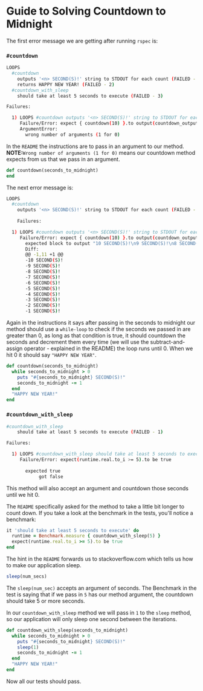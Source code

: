 # Guide to Solving Countdown to Midnight

The first error message we are getting after running `rspec` is: 

### `#countdown`

```bash
LOOPS
  #countdown
    outputs '<n> SECOND(S)!' string to STDOUT for each count (FAILED - 1)
    returns HAPPY NEW YEAR! (FAILED - 2)
  #countdown_with_sleep
    should take at least 5 seconds to execute (FAILED - 3)

Failures:

  1) LOOPS #countdown outputs '<n> SECOND(S)!' string to STDOUT for each count
     Failure/Error: expect { countdown(10) }.to output(countdown_output).to_stdout
     ArgumentError:
       wrong number of arguments (1 for 0)
```
In the `README` the instructions are to pass in an argument to our method. 
**NOTE:**`Wrong number of arguments (1 for 0)` means our countdown method expects from us that we pass in an argument. 

```ruby
def countdown(seconds_to_midnight)
end
```

The next error message is:

```bash
LOOPS
  #countdown
    outputs '<n> SECOND(S)!' string to STDOUT for each count (FAILED - 1)
    
    Failures:

  1) LOOPS #countdown outputs '<n> SECOND(S)!' string to STDOUT for each count
     Failure/Error: expect { countdown(10) }.to output(countdown_output).to_stdout
       expected block to output "10 SECOND(S)!\n9 SECOND(S)!\n8 SECOND(S)!\n7 SECOND(S)!\n6 SECOND(S)!\n5 SECOND(S)!\n4 SECOND(S)!\n3 SECOND(S)!\n2 SECOND(S)!\n1 SECOND(S)!\n" to stdout, but output nothing
       Diff:
       @@ -1,11 +1 @@
       -10 SECOND(S)!
       -9 SECOND(S)!
       -8 SECOND(S)!
       -7 SECOND(S)!
       -6 SECOND(S)!
       -5 SECOND(S)!
       -4 SECOND(S)!
       -3 SECOND(S)!
       -2 SECOND(S)!
       -1 SECOND(S)!

```

Again in the instructions it says after passing in the seconds to midnight our method should use a `while-loop` to check if the seconds we passed in are greater than 0, as long as that condition is true, it should countdown the seconds and decrement them every time (we will use the subtract-and-assign operator - explained in the README) the loop runs until 0. When we hit 0 it should say `"HAPPY NEW YEAR"`.

```ruby
def countdown(seconds_to_midnight)
  while seconds_to_midnight > 0
    puts "#{seconds_to_midnight} SECOND(S)!"
    seconds_to_midnight -= 1
  end
  "HAPPY NEW YEAR!"
end
```

### `#countdown_with_sleep`

```bash
#countdown_with_sleep
    should take at least 5 seconds to execute (FAILED - 1)

Failures:

  1) LOOPS #countdown_with_sleep should take at least 5 seconds to execute
     Failure/Error: expect(runtime.real.to_i >= 5).to be true
       
       expected true
            got false

```

This method will also accept an argument and countdown those seconds until we hit 0. 

The `README` specifically asked for the method to take a little bit longer to count down. If you take a look at the benchmark in the tests, you'll notice a benchmark:

```ruby
it 'should take at least 5 seconds to execute' do
  runtime = Benchmark.measure { countdown_with_sleep(5) }
  expect(runtime.real.to_i >= 5).to be true
end
```

The hint in the `README` forwards us to stackoverflow.com which tells us how to make our application sleep.

```ruby
sleep(num_secs)
```


The `sleep(num_sec)` accepts an argument of seconds. The Benchmark in the test is saying that if we pass in `5` has our method argument, the countdown should take 5 or more seconds.

In our `countdown_with_sleep` method we will pass in `1` to the `sleep` method, so our application will only sleep one second between the iterations. 

```ruby
def countdown_with_sleep(seconds_to_midnight)
  while seconds_to_midnight > 0
    puts "#{seconds_to_midnight} SECOND(S)!"
    sleep(1)
    seconds_to_midnight -= 1
  end
  "HAPPY NEW YEAR!"
end
```
Now all our tests should pass.
